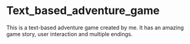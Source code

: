 # Text_based_adventure_game
This is a text-based adventure game created by me. It has an amazing game story, user interaction and multiple endings.
